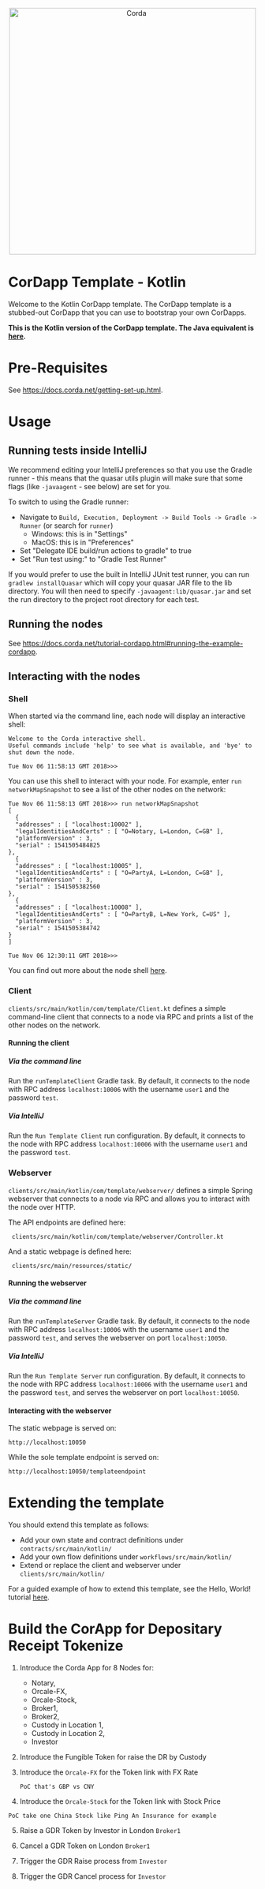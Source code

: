 <p align="center">
  <img src="https://www.corda.net/wp-content/uploads/2016/11/fg005_corda_b.png" alt="Corda" width="500">
</p>

# CorDapp Template - Kotlin

Welcome to the Kotlin CorDapp template. The CorDapp template is a stubbed-out CorDapp that you can use to bootstrap 
your own CorDapps.

**This is the Kotlin version of the CorDapp template. The Java equivalent is 
[here](https://github.com/corda/cordapp-template-java/).**

# Pre-Requisites

See https://docs.corda.net/getting-set-up.html.

# Usage

## Running tests inside IntelliJ

We recommend editing your IntelliJ preferences so that you use the Gradle runner - this means that the quasar utils
plugin will make sure that some flags (like ``-javaagent`` - see below) are
set for you.

To switch to using the Gradle runner:

* Navigate to ``Build, Execution, Deployment -> Build Tools -> Gradle -> Runner`` (or search for `runner`)
  * Windows: this is in "Settings"
  * MacOS: this is in "Preferences"
* Set "Delegate IDE build/run actions to gradle" to true
* Set "Run test using:" to "Gradle Test Runner"

If you would prefer to use the built in IntelliJ JUnit test runner, you can run ``gradlew installQuasar`` which will
copy your quasar JAR file to the lib directory. You will then need to specify ``-javaagent:lib/quasar.jar``
and set the run directory to the project root directory for each test.

## Running the nodes

See https://docs.corda.net/tutorial-cordapp.html#running-the-example-cordapp.

## Interacting with the nodes

### Shell

When started via the command line, each node will display an interactive shell:

    Welcome to the Corda interactive shell.
    Useful commands include 'help' to see what is available, and 'bye' to shut down the node.
    
    Tue Nov 06 11:58:13 GMT 2018>>>

You can use this shell to interact with your node. For example, enter `run networkMapSnapshot` to see a list of 
the other nodes on the network:

    Tue Nov 06 11:58:13 GMT 2018>>> run networkMapSnapshot
    [
      {
      "addresses" : [ "localhost:10002" ],
      "legalIdentitiesAndCerts" : [ "O=Notary, L=London, C=GB" ],
      "platformVersion" : 3,
      "serial" : 1541505484825
    },
      {
      "addresses" : [ "localhost:10005" ],
      "legalIdentitiesAndCerts" : [ "O=PartyA, L=London, C=GB" ],
      "platformVersion" : 3,
      "serial" : 1541505382560
    },
      {
      "addresses" : [ "localhost:10008" ],
      "legalIdentitiesAndCerts" : [ "O=PartyB, L=New York, C=US" ],
      "platformVersion" : 3,
      "serial" : 1541505384742
    }
    ]
    
    Tue Nov 06 12:30:11 GMT 2018>>> 

You can find out more about the node shell [here](https://docs.corda.net/shell.html).

### Client

`clients/src/main/kotlin/com/template/Client.kt` defines a simple command-line client that connects to a node via RPC 
and prints a list of the other nodes on the network.

#### Running the client

##### Via the command line

Run the `runTemplateClient` Gradle task. By default, it connects to the node with RPC address `localhost:10006` with 
the username `user1` and the password `test`.

##### Via IntelliJ

Run the `Run Template Client` run configuration. By default, it connects to the node with RPC address `localhost:10006` 
with the username `user1` and the password `test`.

### Webserver

`clients/src/main/kotlin/com/template/webserver/` defines a simple Spring webserver that connects to a node via RPC and 
allows you to interact with the node over HTTP.

The API endpoints are defined here:

     clients/src/main/kotlin/com/template/webserver/Controller.kt

And a static webpage is defined here:

     clients/src/main/resources/static/

#### Running the webserver

##### Via the command line

Run the `runTemplateServer` Gradle task. By default, it connects to the node with RPC address `localhost:10006` with 
the username `user1` and the password `test`, and serves the webserver on port `localhost:10050`.

##### Via IntelliJ

Run the `Run Template Server` run configuration. By default, it connects to the node with RPC address `localhost:10006` 
with the username `user1` and the password `test`, and serves the webserver on port `localhost:10050`.

#### Interacting with the webserver

The static webpage is served on:

    http://localhost:10050

While the sole template endpoint is served on:

    http://localhost:10050/templateendpoint
    
# Extending the template

You should extend this template as follows:

* Add your own state and contract definitions under `contracts/src/main/kotlin/`
* Add your own flow definitions under `workflows/src/main/kotlin/`
* Extend or replace the client and webserver under `clients/src/main/kotlin/`

For a guided example of how to extend this template, see the Hello, World! tutorial 
[here](https://docs.corda.net/hello-world-introduction.html).


# Build the CorApp for Depositary Receipt Tokenize

1. Introduce the Corda App for 8 Nodes for: 
    - Notary, 
    - Orcale-FX,
    - Orcale-Stock,
    - Broker1, 
    - Broker2, 
    - Custody in Location 1,
    - Custody in Location 2,
    - Investor

2. Introduce the Fungible Token for raise the DR by Custody 

3. Introduce the `Orcale-FX` for the Token link with FX Rate 

   `PoC that's GBP vs CNY` 

4. Introduce the `Orcale-Stock` for the Token link with Stock Price 
   
`PoC take one China Stock like Ping An Insurance for example`

5. Raise a GDR Token by Investor in London `Broker1` 

6. Cancel a GDR Token on London `Broker1`

7. Trigger the GDR Raise process from `Investor`

8. Trigger the GDR Cancel process for `Investor`